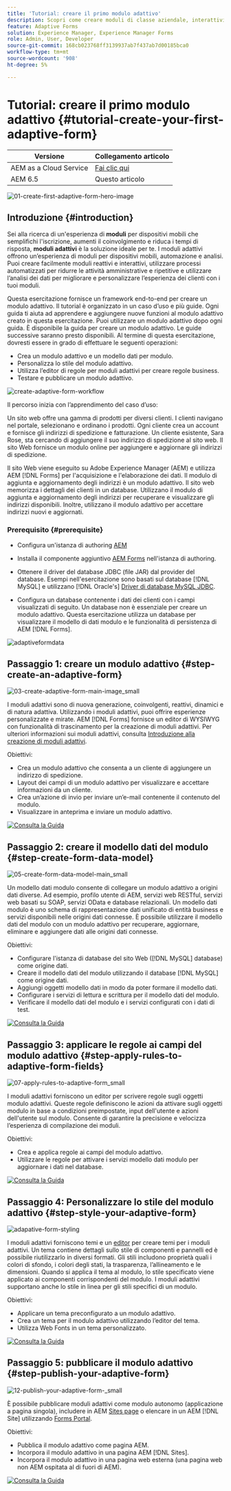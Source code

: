 ```yaml
---
title: 'Tutorial: creare il primo modulo adattivo'
description: Scopri come creare moduli di classe aziendale, interattivi e reattivi.
feature: Adaptive Forms
solution: Experience Manager, Experience Manager Forms
role: Admin, User, Developer
source-git-commit: 168cb023768ff3139937ab7f437ab7d00185bca0
workflow-type: tm+mt
source-wordcount: '908'
ht-degree: 5%

---
```


# Tutorial: creare il primo modulo adattivo {#tutorial-create-your-first-adaptive-form}

| Versione | Collegamento articolo |
| -------- | ---------------------------- |
| AEM as a Cloud Service | [Fai clic qui](https://experienceleague.adobe.com/docs/experience-manager-cloud-service/content/forms/adaptive-forms-authoring/authoring-adaptive-forms-foundation-components/create-an-adaptive-form-on-forms-cs/creating-adaptive-form.html?lang=it) |
| AEM 6.5 | Questo articolo |


![01-create-first-adaptive-form-hero-image](assets/01-create-first-adaptive-form-hero-image.png)

## Introduzione {#introduction}

Sei alla ricerca di un&#39;esperienza di **moduli** per dispositivi mobili che semplifichi l&#39;iscrizione, aumenti il coinvolgimento e riduca i tempi di risposta, **moduli adattivi** è la soluzione ideale per te. I moduli adattivi offrono un’esperienza di moduli per dispositivi mobili, automazione e analisi. Puoi creare facilmente moduli reattivi e interattivi, utilizzare processi automatizzati per ridurre le attività amministrative e ripetitive e utilizzare l’analisi dei dati per migliorare e personalizzare l’esperienza dei clienti con i tuoi moduli.

Questa esercitazione fornisce un framework end-to-end per creare un modulo adattivo. Il tutorial è organizzato in un caso d’uso e più guide. Ogni guida ti aiuta ad apprendere e aggiungere nuove funzioni al modulo adattivo creato in questa esercitazione. Puoi utilizzare un modulo adattivo dopo ogni guida. È disponibile la guida per creare un modulo adattivo. Le guide successive saranno presto disponibili. Al termine di questa esercitazione, dovresti essere in grado di effettuare le seguenti operazioni:

* Crea un modulo adattivo e un modello dati per modulo.
* Personalizza lo stile del modulo adattivo.
* Utilizza l’editor di regole per moduli adattivi per creare regole business.
* Testare e pubblicare un modulo adattivo.

![create-adaptive-form-workflow](assets/create-daptive-form-workflow.png)

Il percorso inizia con l’apprendimento del caso d’uso:

Un sito web offre una gamma di prodotti per diversi clienti. I clienti navigano nel portale, selezionano e ordinano i prodotti. Ogni cliente crea un account e fornisce gli indirizzi di spedizione e fatturazione. Un cliente esistente, Sara Rose, sta cercando di aggiungere il suo indirizzo di spedizione al sito web. Il sito Web fornisce un modulo online per aggiungere e aggiornare gli indirizzi di spedizione.

Il sito Web viene eseguito su Adobe Experience Manager (AEM) e utilizza AEM [!DNL Forms] per l&#39;acquisizione e l&#39;elaborazione dei dati. Il modulo di aggiunta e aggiornamento degli indirizzi è un modulo adattivo. Il sito web memorizza i dettagli dei clienti in un database. Utilizzano il modulo di aggiunta e aggiornamento degli indirizzi per recuperare e visualizzare gli indirizzi disponibili. Inoltre, utilizzano il modulo adattivo per accettare indirizzi nuovi e aggiornati.

### Prerequisito {#prerequisite}

* Configura un&#39;istanza di authoring [AEM](https://experienceleague.adobe.com/docs/experience-manager-65-lts/content/implementing/deploying/deploying/deploy.html#author-and-publish-installs)
* Installa il componente aggiuntivo [AEM Forms](../../forms/using/installing-configuring-aem-forms-osgi.md) nell&#39;istanza di authoring.
* Ottenere il driver del database JDBC (file JAR) dal provider del database. Esempi nell&#39;esercitazione sono basati sul database [!DNL MySQL] e utilizzano [!DNL Oracle's] [Driver di database MySQL JDBC](https://dev.mysql.com/downloads/connector/j/5.1.html).

* Configura un database contenente i dati dei clienti con i campi visualizzati di seguito. Un database non è essenziale per creare un modulo adattivo. Questa esercitazione utilizza un database per visualizzare il modello di dati modulo e le funzionalità di persistenza di AEM [!DNL Forms].

![adaptiveformdata](assets/adaptiveformdata.png)

## Passaggio 1: creare un modulo adattivo {#step-create-an-adaptive-form}

![03-create-adaptive-form-main-image_small](assets/03-create-adaptive-form-main-image_small.png)

I moduli adattivi sono di nuova generazione, coinvolgenti, reattivi, dinamici e di natura adattiva. Utilizzando i moduli adattivi, puoi offrire esperienze personalizzate e mirate. AEM [!DNL Forms] fornisce un editor di WYSIWYG con funzionalità di trascinamento per la creazione di moduli adattivi. Per ulteriori informazioni sui moduli adattivi, consulta [Introduzione alla creazione di moduli adattivi](../../forms/using/introduction-forms-authoring.md).

Obiettivi:

* Crea un modulo adattivo che consenta a un cliente di aggiungere un indirizzo di spedizione.
* Layout dei campi di un modulo adattivo per visualizzare e accettare informazioni da un cliente.
* Crea un’azione di invio per inviare un’e-mail contenente il contenuto del modulo.
* Visualizzare in anteprima e inviare un modulo adattivo.

[![Consulta la Guida](assets/see-the-guide-sm.png)](create-adaptive-form.md)

## Passaggio 2: creare il modello dati del modulo {#step-create-form-data-model}

![05-create-form-data-model-main_small](assets/05-create-form-data-model-main_small.png)

Un modello dati modulo consente di collegare un modulo adattivo a origini dati diverse. Ad esempio, profilo utente di AEM, servizi web RESTful, servizi web basati su SOAP, servizi OData e database relazionali. Un modello dati modulo è uno schema di rappresentazione dati unificato di entità business e servizi disponibili nelle origini dati connesse. È possibile utilizzare il modello dati del modulo con un modulo adattivo per recuperare, aggiornare, eliminare e aggiungere dati alle origini dati connesse.

Obiettivi:

* Configurare l&#39;istanza di database del sito Web ([!DNL MySQL] database) come origine dati.
* Creare il modello dati del modulo utilizzando il database [!DNL MySQL] come origine dati.
* Aggiungi oggetti modello dati in modo da poter formare il modello dati.
* Configurare i servizi di lettura e scrittura per il modello dati del modulo.
* Verificare il modello dati del modulo e i servizi configurati con i dati di test.

[![Consulta la Guida](assets/see-the-guide-sm.png)](create-form-data-model.md)

## Passaggio 3: applicare le regole ai campi del modulo adattivo {#step-apply-rules-to-adaptive-form-fields}

![07-apply-rules-to-adaptive-form_small](assets/07-apply-rules-to-adaptive-form_small.png)

I moduli adattivi forniscono un editor per scrivere regole sugli oggetti modulo adattivi. Queste regole definiscono le azioni da attivare sugli oggetti modulo in base a condizioni preimpostate, input dell&#39;utente e azioni dell&#39;utente sul modulo. Consente di garantire la precisione e velocizza l’esperienza di compilazione dei moduli.

Obiettivi:

* Crea e applica regole ai campi del modulo adattivo.
* Utilizzare le regole per attivare i servizi modello dati modulo per aggiornare i dati nel database.

[![Consulta la Guida](assets/see-the-guide-sm.png)](apply-rules-to-adaptive-form-fields.md)

## Passaggio 4: Personalizzare lo stile del modulo adattivo {#step-style-your-adaptive-form}

![adapative-form-styling](/help/forms/using/assets/09-style-your-adaptive-form-small.png)

I moduli adattivi forniscono temi e un [editor](../../forms/using/themes.md) per creare temi per i moduli adattivi. Un tema contiene dettagli sullo stile di componenti e pannelli ed è possibile riutilizzarlo in diversi formati. Gli stili includono proprietà quali i colori di sfondo, i colori degli stati, la trasparenza, l’allineamento e le dimensioni. Quando si applica il tema al modulo, lo stile specificato viene applicato ai componenti corrispondenti del modulo. I moduli adattivi supportano anche lo stile in linea per gli stili specifici di un modulo.

Obiettivi:

* Applicare un tema preconfigurato a un modulo adattivo.
* Crea un tema per il modulo adattivo utilizzando l’editor del tema.
* Utilizza Web Fonts in un tema personalizzato.

[![Consulta la Guida](assets/see-the-guide-sm.png)](style-your-adaptive-form.md)

## Passaggio 5: pubblicare il modulo adattivo {#step-publish-your-adaptive-form}

![12-publish-your-adaptive-form-_small](assets/12-publish-your-adaptive-form-_small.png)

È possibile pubblicare moduli adattivi come modulo autonomo (applicazione a pagina singola), includere in AEM [Sites page](/help/forms/using/embed-adaptive-form-aem-sites.md) o elencare in un AEM [!DNL Site] utilizzando [Forms Portal](../../forms/using/introduction-publishing-forms.md).

Obiettivi:

* Pubblica il modulo adattivo come pagina AEM.
* Incorpora il modulo adattivo in una pagina AEM [!DNL Sites].
* Incorpora il modulo adattivo in una pagina web esterna (una pagina web non AEM ospitata al di fuori di AEM).

[![Consulta la Guida](assets/see-the-guide-sm.png)](publish-your-adaptive-form.md)
